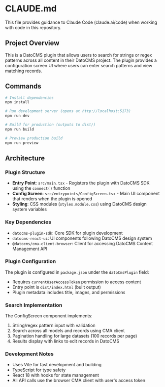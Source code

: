 # CLAUDE.md

This file provides guidance to Claude Code (claude.ai/code) when working with code in this repository.

## Project Overview

This is a DatoCMS plugin that allows users to search for strings or regex patterns across all content in their DatoCMS project. The plugin provides a configuration screen UI where users can enter search patterns and view matching records.

## Commands

```bash
# Install dependencies
npm install

# Run development server (opens at http://localhost:5173)
npm run dev

# Build for production (outputs to dist/)
npm run build

# Preview production build
npm run preview
```

## Architecture

### Plugin Structure
- **Entry Point**: `src/main.tsx` - Registers the plugin with DatoCMS SDK using the `connect()` function
- **Config Screen**: `src/entrypoints/ConfigScreen.tsx` - Main UI component that renders when the plugin is opened
- **Styling**: CSS modules (`styles.module.css`) using DatoCMS design system variables

### Key Dependencies
- `datocms-plugin-sdk`: Core SDK for plugin development
- `datocms-react-ui`: UI components following DatoCMS design system
- `@datocms/cma-client-browser`: Client for accessing DatoCMS Content Management API

### Plugin Configuration
The plugin is configured in `package.json` under the `datoCmsPlugin` field:
- Requires `currentUserAccessToken` permission to access content
- Entry point is `dist/index.html` (built output)
- Plugin metadata includes title, images, and permissions

### Search Implementation
The ConfigScreen component implements:
1. String/regex pattern input with validation
2. Search across all models and records using CMA client
3. Pagination handling for large datasets (100 records per page)
4. Results display with links to edit records in DatoCMS

### Development Notes
- Uses Vite for fast development and building
- TypeScript for type safety
- React 18 with hooks for state management
- All API calls use the browser CMA client with user's access token